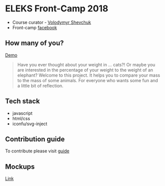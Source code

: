 # ELEKS Front-Camp 2018

* Course curator - [Volodymyr Shevchuk](https://github.com/dosandk)
* Front-camp [facebook](https://www.facebook.com/groups/270300106928894)

## How many of you?

[Demo](https://davydoka.github.io/how-many-of-you/)  
> Have you ever thought about your weight in … cats?! Or maybe you are interested in the percentage of your weight to the weight of an elephant? Welcome to this project. It helps you to compare your mass to the mass of some animals.
For everyone who wants some fun and a little bit of reflection.
 

## Tech stack

* javascript 
* html/css
* iconfu/svg-inject

## Contribution guide

To contribute please visit [guide](https://github.com/davydoka/how-many-of-you/blob/master/.github/contributing-guides.md)

## Mockups

[Link](https://wireframepro.mockflow.com/view/M6fb87f36ff6f9583be3c0d798ce82f5a1539260718772#/page/64c615d07bd14772ba0e9ec73a199f02)  

